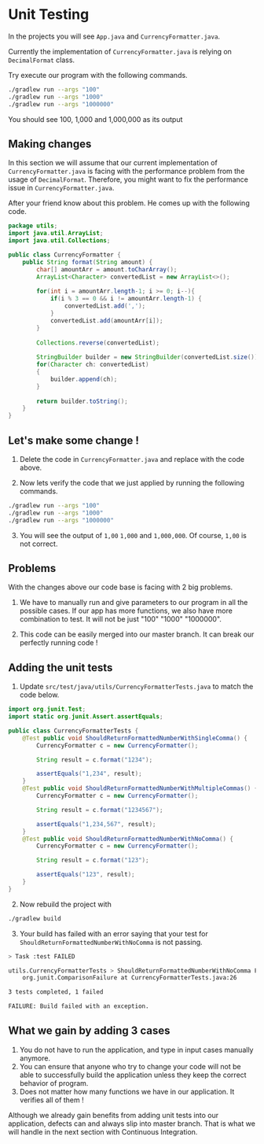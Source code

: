 # Unit Testing
In the projects you will see `App.java` and `CurrencyFormatter.java`.

Currently the implementation of `CurrencyFormatter.java` is relying on `DecimalFormat` class.

Try execute our program with the following commands.

```sh
./gradlew run --args "100"
./gradlew run --args "1000"
./gradlew run --args "1000000"
```
You should see 100, 1,000 and 1,000,000 as its output

## Making changes

In this section we will assume that our current implementation of `CurrencyFormatter.java` is facing with the performance problem from the usage of `DecimalFormat`. Therefore, you might want to fix the performance issue in `CurrencyFormatter.java`. 

After your friend know about this problem. He comes up with the following code.
```java
package utils;
import java.util.ArrayList;
import java.util.Collections;

public class CurrencyFormatter {
    public String format(String amount) {
        char[] amountArr = amount.toCharArray();
        ArrayList<Character> convertedList = new ArrayList<>();
        
        for(int i = amountArr.length-1; i >= 0; i--){
            if(i % 3 == 0 && i != amountArr.length-1) {
                convertedList.add(',');
            }
            convertedList.add(amountArr[i]);
        }
        
        Collections.reverse(convertedList);
        
        StringBuilder builder = new StringBuilder(convertedList.size());
        for(Character ch: convertedList)
        {
            builder.append(ch);
        }
        
        return builder.toString();
    }
}
```
## Let's make some change !
1. Delete the code in `CurrencyFormatter.java` and replace with the code above.

2. Now lets verify the code that we just applied by running the following commands.
```sh
./gradlew run --args "100"
./gradlew run --args "1000"
./gradlew run --args "1000000"
```
3. You will see the output of `1,00` `1,000` and `1,000,000`. Of course, `1,00` is not correct.

## Problems
With the changes above our code base is facing with 2 big problems.

1. We have to manually run and give parameters to our program in all the possible cases. If our app has more functions, we also have more combination to test. It will not be just "100" "1000" "1000000".

2. This code can be easily merged into our master branch. It can break our perfectly running code !

## Adding the unit tests
1. Update `src/test/java/utils/CurrencyFormatterTests.java` to match the code below.

```java
import org.junit.Test;
import static org.junit.Assert.assertEquals;

public class CurrencyFormatterTests {
    @Test public void ShouldReturnFormattedNumberWithSingleComma() {
        CurrencyFormatter c = new CurrencyFormatter();

        String result = c.format("1234");

        assertEquals("1,234", result);
    }
    @Test public void ShouldReturnFormattedNumberWithMultipleCommas() {
        CurrencyFormatter c = new CurrencyFormatter();

        String result = c.format("1234567");

        assertEquals("1,234,567", result);
    }
    @Test public void ShouldReturnFormattedNumberWithNoComma() {
        CurrencyFormatter c = new CurrencyFormatter();

        String result = c.format("123");

        assertEquals("123", result);
    }
}
```
2. Now rebuild the project with
```sh
./gradlew build
```
3. Your build has failed with an error saying that your test for `ShouldReturnFormattedNumberWithNoComma` is not passing.
```sh
> Task :test FAILED

utils.CurrencyFormatterTests > ShouldReturnFormattedNumberWithNoComma FAILED
    org.junit.ComparisonFailure at CurrencyFormatterTests.java:26

3 tests completed, 1 failed

FAILURE: Build failed with an exception.
```
## What we gain by adding 3 cases
1. You do not have to run the application, and type in input cases manually anymore.
2. You can ensure that anyone who try to change your code will not be able to successfully build the application unless they keep the correct behavior of program.
3. Does not matter how many functions we have in our application. It verifies all of them ! 

Although we already gain benefits from adding unit tests into our application, defects can and always slip into master branch. That is what we will handle in the next section with Continuous Integration.
